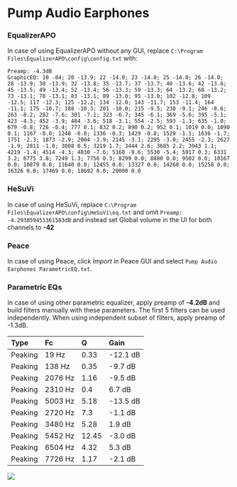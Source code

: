 # Pump Audio Earphones

### EqualizerAPO
In case of using EqualizerAPO without any GUI, replace `C:\Program Files\EqualizerAPO\config\config.txt`
with:
```
Preamp: -4.3dB
GraphicEQ: 10 -84; 20 -13.9; 22 -14.0; 23 -14.0; 25 -14.0; 26 -14.0; 28 -13.9; 30 -13.9; 32 -13.8; 35 -13.7; 37 -13.7; 40 -13.6; 42 -13.6; 45 -13.5; 49 -13.4; 52 -13.4; 56 -13.3; 59 -13.3; 64 -13.2; 68 -13.2; 73 -13.1; 78 -13.1; 83 -13.1; 89 -13.0; 95 -13.0; 102 -12.8; 109 -12.5; 117 -12.3; 125 -12.2; 134 -12.0; 143 -11.7; 153 -11.4; 164 -11.1; 175 -10.7; 188 -10.3; 201 -10.0; 215 -9.5; 230 -9.1; 246 -8.6; 263 -8.2; 282 -7.6; 301 -7.1; 323 -6.7; 345 -6.1; 369 -5.6; 395 -5.1; 423 -4.5; 452 -3.9; 484 -3.6; 518 -3.1; 554 -2.5; 593 -1.3; 635 -1.0; 679 -0.8; 726 -0.4; 777 0.1; 832 0.2; 890 0.2; 952 0.1; 1019 0.0; 1090 0.1; 1167 -0.0; 1248 -0.0; 1336 -0.3; 1429 -0.8; 1529 -1.1; 1636 -1.7; 1751 -2.3; 1873 -2.9; 2004 -2.9; 2145 -3.1; 2295 -3.0; 2455 -2.3; 2627 -1.9; 2811 -1.0; 3008 0.5; 3219 1.7; 3444 2.6; 3685 2.2; 3943 1.1; 4219 -1.4; 4514 -4.3; 4830 -7.6; 5168 -9.6; 5530 -5.4; 5917 0.3; 6331 3.2; 6775 3.8; 7249 1.3; 7756 0.3; 8299 0.0; 8880 0.0; 9502 0.0; 10167 0.0; 10879 0.0; 11640 0.0; 12455 0.0; 13327 0.0; 14260 0.0; 15258 0.0; 16326 0.0; 17469 0.0; 18692 0.0; 20000 0.0
```

### HeSuVi
In case of using HeSuVi, replace `C:\Program Files\EqualizerAPO\config\HeSuVi\eq.txt` and omit `Preamp:
-4.293059451361583dB` and instead set Global volume in the UI for both channels to **-42**

### Peace
In case of using Peace, click *Import* in Peace GUI and select `Pump Audio Earphones ParametricEQ.txt`.

### Parametric EQs
In case of using other parametric equalizer, apply preamp of **-4.2dB** and build filters manually
with these parameters. The first 5 filters can be used independently.
When using independent subset of filters, apply preamp of -1.3dB.

| Type    | Fc      |     Q | Gain     |
|:--------|:--------|:------|:---------|
| Peaking | 19 Hz   |  0.33 | -12.1 dB |
| Peaking | 138 Hz  |  0.35 | -9.7 dB  |
| Peaking | 2076 Hz |  1.16 | -9.5 dB  |
| Peaking | 2310 Hz |  0.4  | 6.7 dB   |
| Peaking | 5003 Hz |  5.18 | -13.5 dB |
| Peaking | 2720 Hz |  7.3  | -1.1 dB  |
| Peaking | 3480 Hz |  5.28 | 1.9 dB   |
| Peaking | 5452 Hz | 12.45 | -3.0 dB  |
| Peaking | 6504 Hz |  4.32 | 5.3 dB   |
| Peaking | 7726 Hz |  1.17 | -2.1 dB  |

![](https://raw.githubusercontent.com/jaakkopasanen/AutoEq/master/results/innerfidelity/sbaf-serious/Pump%20Audio%20Earphones/Pump%20Audio%20Earphones.png)